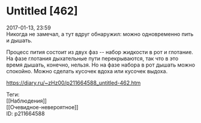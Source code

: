 Untitled [462]
===============

   
 2017-01-13, 23:59   
  Никогда не замечал, а тут вдруг обнаружил: можно одновременно пить и дышать.   
   
 Процесс пития состоит из двух фаз -- набор жидкости в рот и глотание. На фазе глотания дыхательные пути перекрываются, так что в это время дышать, конечно, нельзя. Но на фазе набора в рот дышать можно спокойно. Можно сделать кусочек вдоха или кусочек выдоха.   
    
 <https://diary.ru/~zHz00/p211664588_untitled-462.htm>   
   
 Теги:   
 [[Наблюдения]]   
 [[Очевидное-невероятное]]   
 ID: p211664588